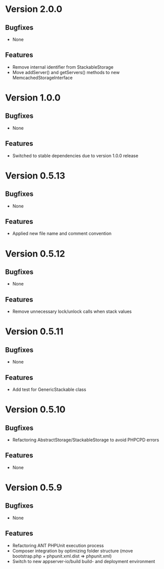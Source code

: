 # Version 2.0.0

## Bugfixes

* None

## Features

* Remove internal identifier from StackableStorage
* Move addServer() and getServers() methods to new MemcachedStorageInterface

# Version 1.0.0

## Bugfixes

* None

## Features

* Switched to stable dependencies due to version 1.0.0 release

# Version 0.5.13

## Bugfixes

* None

## Features

* Applied new file name and comment convention

# Version 0.5.12

## Bugfixes

* None

## Features

* Remove unnecessary lock/unlock calls when stack values

# Version 0.5.11

## Bugfixes

* None

## Features

* Add test for GenericStackable class

# Version 0.5.10

## Bugfixes

* Refactoring AbstractStorage/StackableStorage to avoid PHPCPD errors

## Features

* None

# Version 0.5.9

## Bugfixes

* None

## Features

* Refactoring ANT PHPUnit execution process
* Composer integration by optimizing folder structure (move bootstrap.php + phpunit.xml.dist => phpunit.xml)
* Switch to new appserver-io/build build- and deployment environment